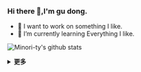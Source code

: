 ### Hi there 👋,I'm gu dong.

- 🚀 I want to work on something I like.  
- 🌱 I’m currently learning Everything I like.

<!-- -  ### Github 活跃度 -->    
![Minori-ty's github stats](https://github-readme-stats.vercel.app/api?username=gudong1012&show_icons=true&theme=vue) 

<!-- ![](https://github-readme-stats.vercel.app/api/top-langs/?username=gudong1012&layout=compact&langs_count=6) -->
<details>
<summary><b>更多</b></summary>
  
#### 朋友
- [瓶子云机场✈️](https://jiasuqi.pingzicloud.top)
  
</details>
